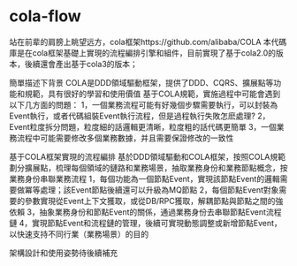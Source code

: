 # cola-flow
站在前辈的肩膀上眺望远方，cola框架https://github.com/alibaba/COLA
本代碼庫是在cola框架基礎上實現的流程編排引擎和組件，目前實現了基于cola2.0的版本，後續還會產出基于cola3的版本；

簡單描述下背景
COLA是DDD領域驅動框架，提供了DDD、CQRS、擴展點等功能和規範，具有很好的學習和使用價值
基于COLA規範，實施過程中可能會遇到以下几方面的問題：
1，一個業務流程可能有好幾個步驟需要執行，可以封裝為Event執行，或者代碼組裝Event執行流程，但是過程執行失敗怎麽處理?
2，Event粒度拆分問題，粒度細的話邏輯更清晰，粒度粗的話代碼更簡單
3，一個業務流程中可能需要修改多個業務數據，并且需要保證修改的一致性

基于COLA框架實現的流程編排
基於DDD領域驅動和COLA框架，按照COLA規範劃分擴展點，梳理每個領域的鏈路和業務場景，抽取業務身份和業務節點概念，按業務身份串聯業務流程
1，每個功能為一個節點Event，實現該節點Event的邏輯需要做冪等處理；該Event節點後續還可以升級為MQ節點
2，每個節點Event對象需要的參數實現從Event上下文獲取，或從DB/RPC獲取，解耦節點與節點之間的強依賴
3，抽象業務身份和節點Event的關係，通過業務身份去串聯節點Event流程鏈
4，實現節點Event和流程鏈的管理，後續可實現動態調整或新增節點Event，以快速支持不同行業（業務場景）的目的

架構設計和使用姿勢待後續補充
